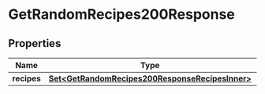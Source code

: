 

# GetRandomRecipes200Response



## Properties

| Name | Type | Description | Notes |
|------------ | ------------- | ------------- | -------------|
|**recipes** | [**Set&lt;GetRandomRecipes200ResponseRecipesInner&gt;**](GetRandomRecipes200ResponseRecipesInner.md) |  |  |



